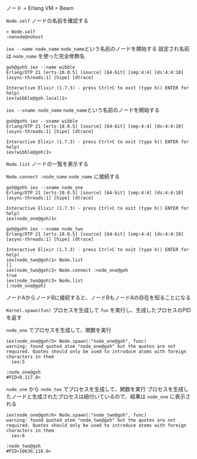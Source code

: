ノード = Erlang VM = Beam

`Node.self`
ノードの名前を確認する

```
> Node.self
:nonode@nohost
```

`iex --name node_name`
`node_name`という名前のノードを開始する
設定され名前は `node_name` を使った完全修飾名

```
goh@goh% iex --name wibble
Erlang/OTP 21 [erts-10.0.5] [source] [64-bit] [smp:4:4] [ds:4:4:10] [async-threads:1] [hipe] [dtrace]

Interactive Elixir (1.7.3) - press Ctrl+C to exit (type h() ENTER for help)
iex(wibble@goh.local)1>
```

`iex --sname node_name`
`node_name`という名前のノードを開始する

```
goh@goh% iex --sname wibble
Erlang/OTP 21 [erts-10.0.5] [source] [64-bit] [smp:4:4] [ds:4:4:10] [async-threads:1] [hipe] [dtrace]

Interactive Elixir (1.7.3) - press Ctrl+C to exit (type h() ENTER for help)
iex(wibble@goh)1>
```

`Node.list`
ノードの一覧を表示する

`Node.connect :node_name`
`node_name` に接続する

```
goh@goh% iex --sname node_one
Erlang/OTP 21 [erts-10.0.5] [source] [64-bit] [smp:4:4] [ds:4:4:10] [async-threads:1] [hipe] [dtrace]

Interactive Elixir (1.7.3) - press Ctrl+C to exit (type h() ENTER for help)
iex(node_one@goh)1>
```

```
goh@goh% iex --sname node_two
Erlang/OTP 21 [erts-10.0.5] [source] [64-bit] [smp:4:4] [ds:4:4:10] [async-threads:1] [hipe] [dtrace]

Interactive Elixir (1.7.3) - press Ctrl+C to exit (type h() ENTER for help)
iex(node_two@goh)1> Node.list
[]
iex(node_two@goh)2> Node.connect :node_one@goh
true
iex(node_two@goh)3> Node.list
[:node_one@goh]
```

ノードAからノードBに接続すると、ノードBもノードAの存在を知ることになる

`Kernel.spawn(fun)`
プロセスを生成して `fun` を実行し、生成したプロセスのPIDを返す

`node_one` でプロセスを生成して、関数を実行

```
iex(node_one@goh)5> Node.spawn(:"node_one@goh", func)
warning: found quoted atom "node_one@goh" but the quotes are not required. Quotes should only be used to introduce atoms with foreign characters in them
  iex:5

:node_one@goh
#PID<0.117.0>
```

`node_one` から `node_two` でプロセスを生成して、関数を実行
プロセスを生成したノードと生成されたプロセスは紐付いているので、結果は `node_one` に表示される

```
iex(node_one@goh)6> Node.spawn(:"node_two@goh", func)
warning: found quoted atom "node_two@goh" but the quotes are not required. Quotes should only be used to introduce atoms with foreign characters in them
  iex:6

:node_two@goh
#PID<10630.116.0>
```

